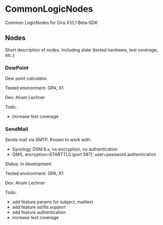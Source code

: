 # CommonLogicNodes
Common LogicNodes for Gira X1/L1 Beta-SDK

## Nodes
Short description of nodes. Including state (tested hardware, test coverage, etc.)

### DewPoint
Dew point calculator.

Tested environment: GPA, X1

Dev: Alram Lechner

Todo:
- increase test coverage

### SendMail
Sends mail via SMTP.
Known to work with:
- Synology DSM 6.x, no encryption, no authentication
- GMX, encryption=STARTTLS (port 587), user+password authentication

Status: in development

Tested environment: GPA, X1

Dev: Alram Lechner

Todo:
- add feature params for subject, mailtext
- add feature ssl/tls support
- add feature authentication
- increase test coverage

